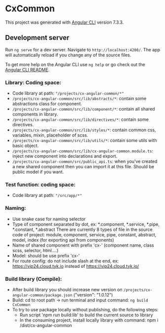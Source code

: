 # CxCommon

This project was generated with [Angular CLI](https://github.com/angular/angular-cli) version 7.3.3.

## Development server

Run `ng serve` for a dev server. Navigate to `http://localhost:4200/`. The app will automatically reload if you change any of the source files.

To get more help on the Angular CLI use `ng help` or go check out the [Angular CLI README](https://github.com/angular/angular-cli/blob/master/README.md).

### Library: Coding space:
* Code library at path: `"/projects/cx-angular-common/*"`
* `/projects/cx-angular-common/src/lib/abstracts/*`: contain some abstractions class for component.
* `/projects/cx-angular-common/src/lib/component/*`: contain all shared components in library.
* `/projects/cx-angular-common/src/lib/directives/*`: contain some directives.
* `/projects/cx-angular-common/src/lib/styles/*`: contain common css, variables, mixin, placeholder of scss.
* `/projects/cx-angular-common/src/lib/utils/*`: contain some utils with basic object.
* `/projects/cx-angular-common/src/lib/cx-angular-common.module.ts`: inject new component into declarations and export.
* `/projects/cx-angular-common/src/public_api.ts`: when you've created a new shared component then you can import it at this file. Should be public model if you want.

### Test function: coding space:
* Code library at path: `"/src/app/*"`

### Naming:
* Use snake case for naming selector
* Type of component separated by dot, ex: *.component, *.service, *.pipe, *.constant, *.abstract
There are currently 8 types of file in the source code of project: module, component, service, pipe, constant, abstract, model, index (for exporting api from components)
* Name of shared component with prefix 'cx-' (component name, class scss, selector, html....)
* Model: should be use prefix 'cx-'
* For route config: do not include slash at the end, ex: https://vip24.cloud.tyk.io instead of https://vip24.cloud.tyk.io/

### Build library (Compile):
* After build library you should increase new version on `/projects/cx-angular-common/package.json` ("version": "1.0.12")
* Build: cd to root path -> run terminal and input command: `ng build CxCommon`
* To try to use package locally without publishing, do the following steps:
    - Run script 'npm run build:lib' to build the current source to library
    - In the consuming project, install locally library with command: npm i <absolute-path-to-local-library-project>/dist/cx-angular-common